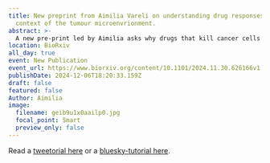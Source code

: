 ```yaml
---
title: New preprint from Aimilia Vareli on understanding drug responses in the
  context of the tumour microenvrionment.
abstract: >-
  A new pre-print led by Aimilia asks why drugs that kill cancer cells in blood don't kill them in lymph nodes? How we can fix that?
location: BioRxiv
all_day: true
event: New Publication
event_url: https://www.biorxiv.org/content/10.1101/2024.11.30.626166v1
publishDate: 2024-12-06T18:20:33.159Z
draft: false
featured: false
Author: Aimilia
image:
  filename: geib9u1x0aailp0.jpg
  focal_point: Smart
  preview_only: false
---
```

Read a [tweetorial here](https://x.com/SiFTW/status/1865085919037980998) or a [bluesky-tutorial here](https://bsky.app/profile/mitchell.science/post/3lcns7h3qds2p).
